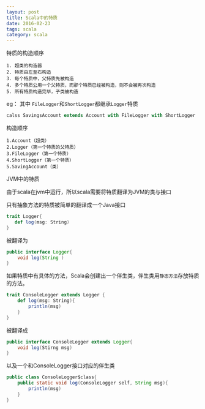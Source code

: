 ```yaml
---
layout: post
title: Scala中的特质
date: 2016-02-23
tags: scala
category: scala
---
```


特质的构造顺序

    1. 超类的构造器
    2. 特质由左至右构造
    3. 每个特质中，父特质先被构造
    4. 多个特质公用一个父特质，而那个特质已经被构造，则不会被再次构造
    5. 所有特质构造完毕，子类被构造


eg： 其中 `FileLogger`和`ShortLogger`都继承`Logger`特质

```scala
calss SavingsAccount extends Account with FileLogger with ShortLogger
```

构造顺序

    1.Account（超类）
    2.Logger（第一个特质的父特质）
    3.FileLogger（第一个特质）
    4.ShortLogger（第一个特质）
    5.SavingAccount（类）
    
<!-- more -->

JVM中的特质

由于scala在jvm中运行，所以scala需要将特质翻译为JVM的类与接口

只有抽象方法的特质被简单的翻译成一个Java接口

```scala
trait Logger{
   def log(msg: String)
}
```
被翻译为

```java
public interface Logger{
    void log(String )
}
```

如果特质中有具体的方法，Scala会创建出一个伴生类，伴生类用`静态方法`存放特质的方法。

```scala
trait ConsoleLogger extends Logger {
    def log(msg: String){
        println(msg)
    }
}
```

被翻译成

```java
public interface ConsoleLogger extends Logger{
    void log(Stirng msg)
}

```
以及一个和ConsoleLogger接口对应的伴生类

```java
public class ConsoleLogger$class{
    public static void log(ConsoleLogger self, String msg){
        println(msg)
    }
}
```


